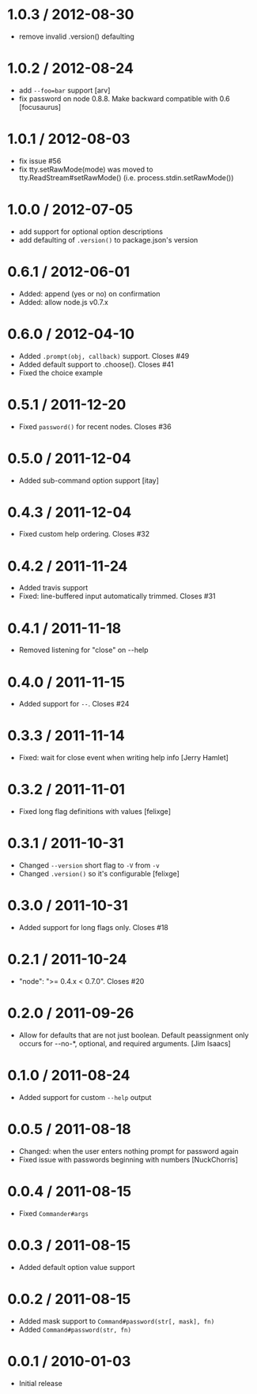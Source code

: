 
1.0.3 / 2012-08-30 
==================

  * remove invalid .version() defaulting

1.0.2 / 2012-08-24 
==================

  * add `--foo=bar` support [arv]
  * fix password on node 0.8.8. Make backward compatible with 0.6 [focusaurus]

1.0.1 / 2012-08-03 
==================

  * fix issue #56
  * fix tty.setRawMode(mode) was moved to tty.ReadStream#setRawMode() (i.e. process.stdin.setRawMode())

1.0.0 / 2012-07-05 
==================

  * add support for optional option descriptions
  * add defaulting of `.version()` to package.json's version

0.6.1 / 2012-06-01 
==================

  * Added: append (yes or no) on confirmation
  * Added: allow node.js v0.7.x

0.6.0 / 2012-04-10 
==================

  * Added `.prompt(obj, callback)` support. Closes #49
  * Added default support to .choose(). Closes #41
  * Fixed the choice example

0.5.1 / 2011-12-20 
==================

  * Fixed `password()` for recent nodes. Closes #36

0.5.0 / 2011-12-04 
==================

  * Added sub-command option support [itay]

0.4.3 / 2011-12-04 
==================

  * Fixed custom help ordering. Closes #32

0.4.2 / 2011-11-24 
==================

  * Added travis support
  * Fixed: line-buffered input automatically trimmed. Closes #31

0.4.1 / 2011-11-18 
==================

  * Removed listening for "close" on --help

0.4.0 / 2011-11-15 
==================

  * Added support for `--`. Closes #24

0.3.3 / 2011-11-14 
==================

  * Fixed: wait for close event when writing help info [Jerry Hamlet]

0.3.2 / 2011-11-01 
==================

  * Fixed long flag definitions with values [felixge]

0.3.1 / 2011-10-31 
==================

  * Changed `--version` short flag to `-V` from `-v`
  * Changed `.version()` so it's configurable [felixge]

0.3.0 / 2011-10-31 
==================

  * Added support for long flags only. Closes #18

0.2.1 / 2011-10-24 
==================

  * "node": ">= 0.4.x < 0.7.0". Closes #20

0.2.0 / 2011-09-26 
==================

  * Allow for defaults that are not just boolean. Default peassignment only occurs for --no-*, optional, and required arguments. [Jim Isaacs]

0.1.0 / 2011-08-24 
==================

  * Added support for custom `--help` output

0.0.5 / 2011-08-18 
==================

  * Changed: when the user enters nothing prompt for password again
  * Fixed issue with passwords beginning with numbers [NuckChorris]

0.0.4 / 2011-08-15 
==================

  * Fixed `Commander#args`

0.0.3 / 2011-08-15 
==================

  * Added default option value support

0.0.2 / 2011-08-15 
==================

  * Added mask support to `Command#password(str[, mask], fn)`
  * Added `Command#password(str, fn)`

0.0.1 / 2010-01-03
==================

  * Initial release
